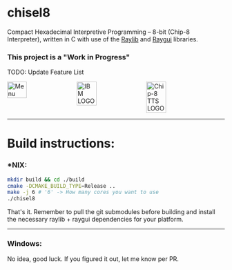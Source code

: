 # chisel8
Compact Hexadecimal Interpretive Programming – 8-bit (Chip-8 Interpreter), written in C with use of the [Raylib](https://github.com/raysan5/raylib) and [Raygui](https://github.com/raysan5/raygui) libraries.

### This project is a "Work in Progress"
TODO: Update Feature List

<div style="display: flex; flex-wrap: wrap; gap: 10px;">
  <img width="1392" alt="Menu" src="https://github.com/npxtune/chisel8/assets/42376598/8b0904e6-fcd9-45c4-b86f-4aa8b66d3da3", style="width: 30%; max-width: 200px;">
  <img width="1392" alt="IBM LOGO" src="https://github.com/npxtune/chisel8/assets/42376598/0d8103d3-1dfe-4b22-9c7f-8ee36eef8438", style="width: 30%; max-width: 200px;">
  <img width="1392" alt="Chip-8 TTS LOGO" src="https://github.com/npxtune/chisel8/assets/42376598/d0baf3a1-1352-40e5-9a67-c4a0b36c44bc", style="width: 30%; max-width: 200px;">
</div>

---
# Build instructions:
### *NIX:
```zsh
mkdir build && cd ./build
cmake -DCMAKE_BUILD_TYPE=Release ..
make -j 6 # '6' -> How many cores you want to use
./chisel8
```
That's it. Remember to pull the git submodules before building and install the necessary raylib + raygui dependencies for your platform.

---
### Windows:
No idea, good luck. If you figured it out, let me know per PR.
